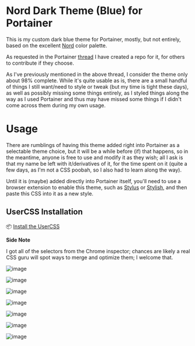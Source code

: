 # Nord Dark Theme (Blue) for Portainer 

This is my custom dark blue theme for Portainer, mostly, but not entirely, based on the excellent [Nord](https://www.nordtheme.com) color palette.

As requested in the Portainer [thread](https://github.com/portainer/portainer/issues/3322#issuecomment-655250671) I have created a repo for it, for others to contribute if they choose.

As I've previously mentioned in the above thread, I consider the theme only about 98% complete. While it's quite usable as is, there are a small handful of things I still want/need to style or tweak (but my time is tight these days), as well as possibly missing some things entirely, as I styled things along the way as I used Portainer and thus may have missed some things if I didn't come across them during my own usage.

# Usage

There are rumblings of having this theme added right into Portainer as a selectable theme choice, but it will be a while before (if) that happens, so in the meantime, anyone is free to use and modify it as they wish; all I ask is that my name be left with it/derivatives of it, for the time spent on it (quite a few days, as I'm not a CSS poobah, so I also had to learn along the way).

Until it is (maybe) added directly into Portainer itself, you'll need to use a browser extension to enable this theme, such as [Stylus](https://chrome.google.com/webstore/detail/stylus/clngdbkpkpeebahjckkjfobafhncgmne?hl=en-US) or [Stylish](https://chrome.google.com/webstore/detail/stylish-custom-themes-for/fjnbnpbmkenffdnngjfgmeleoegfcffe?hl=en), and then paste this CSS into it as a new style.

## UserCSS Installation

📦 [Install the UserCSS](https://github.com/STaRDoGG/portainer-nord-dark-theme/raw/master/style.user.css)

**Side Note**

I got all of the selectors from the Chrome inspector; chances are likely a real CSS guru will spot ways to merge and optimize them; I welcome that.


![image](https://user-images.githubusercontent.com/1524526/67969821-fba5d380-fbd7-11e9-8f64-cc6ad758c279.png)

![image](https://user-images.githubusercontent.com/1524526/67969117-8e457300-fbd6-11e9-8c0f-aadca1b87315.png)

![image](https://user-images.githubusercontent.com/1524526/67969842-0496a500-fbd8-11e9-98f9-284a0b211ac5.png)

![image](https://user-images.githubusercontent.com/1524526/67969855-095b5900-fbd8-11e9-8b87-bde6f573f27f.png)

![image](https://user-images.githubusercontent.com/1524526/67970302-c64db580-fbd8-11e9-8219-c08d649353ea.png)

![image](https://user-images.githubusercontent.com/1524526/67969875-10826700-fbd8-11e9-8d80-fa692553dfab.png)

![image](https://user-images.githubusercontent.com/1524526/67970600-41af6700-fbd9-11e9-80f1-99e3209534a2.png)

